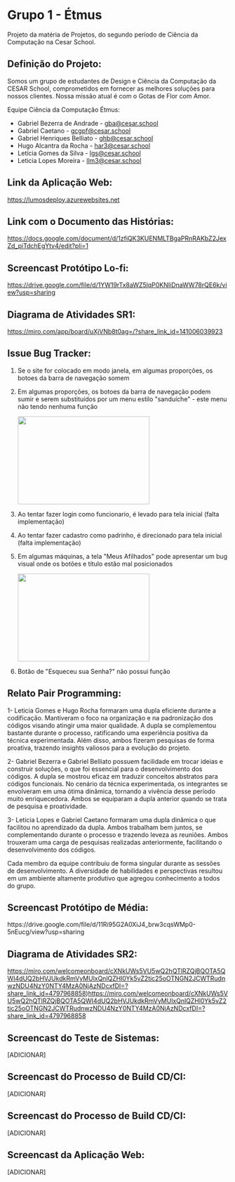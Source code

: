 # Grupo 1 - Étmus
Projeto da matéria de Projetos, do segundo período de Ciência da Computação na Cesar School.

<h2>Definição do Projeto:</h2>

Somos um grupo de estudantes de Design e Ciência da Computação da CESAR School, comprometidos em fornecer as melhores soluções para nossos clientes. Nossa missão atual é com o Gotas de Flor com Amor.

Equipe Ciência da Computação Étmus:
- Gabriel Bezerra de Andrade - gba@cesar.school
- Gabriel Caetano - gcgpf@cesar.school
- Gabriel Henriques Belliato - ghb@cesar.school
- Hugo Alcantra da Rocha - har3@cesar.school
- Letícia Gomes da Silva - lgs@cesar.school
- Leticia Lopes Moreira - llm3@cesar.school

<h2>Link da Aplicação Web:</h2>

https://lumosdeploy.azurewebsites.net 

<h2>Link com o Documento das Histórias:</h2>

https://docs.google.com/document/d/1zfiQK3KUENMLTBgaPRnRAKbZ2JexZd_piTdchEgYtv4/edit?pli=1

<h2>Screencast Protótipo Lo-fi:</h2>

https://drive.google.com/file/d/1YW19rTx8aWZ5lqP0KNIiDnaWW78rQE6k/view?usp=sharing

<h2>Diagrama de Atividades SR1:</h2>

https://miro.com/app/board/uXjVNb8t0ag=/?share_link_id=141006039923

<h2>Issue Bug Tracker:</h2>

1. Se o site for colocado em modo janela, em algumas proporções, os botoes da barra de navegação somem

2. Em algumas proporções, os botoes da barra de navegação podem sumir e serem substituídos por um menu estilo "sanduíche" - este menu não tendo nenhuma função

    <img src="https://github.com/Gabrielbzandrade/G1-Projetos/assets/127201879/1661c787-9a63-44e4-bf53-8b8a86b8c219" width="300" height="200">

3. Ao tentar fazer login como funcionario, é levado para tela inicial (falta implementação)

4. Ao tentar fazer cadastro como padrinho, é direcionado para tela inicial (falta implementação)

5. Em algumas máquinas, a tela "Meus Afilhados" pode apresentar um bug visual onde os botões e título estão mal posicionados

    <img src="https://github.com/Gabrielbzandrade/G1-Projetos/assets/127201879/f056de73-1905-4a91-9d38-55450aad8b4e" width="300" height="200">

6. Botão de "Esqueceu sua Senha?" não possui função

<h2>Relato Pair Programming:</h2>

1- Leticia Gomes e Hugo Rocha formaram uma dupla eficiente durante a codificação. Mantiveram o foco na organização e na padronização dos códigos visando atingir uma maior qualidade. A dupla se complementou bastante durante o processo, ratificando uma experiência positiva da técnica experimentada. Além disso, ambos fizeram pesquisas de forma proativa, trazendo insights valiosos para a evolução do projeto.

2- Gabriel Bezerra e Gabriel Belliato possuem facilidade em trocar ideias e construir soluções, o que foi essencial para o desenvolvimento dos códigos. A dupla se mostrou eficaz em traduzir conceitos abstratos para códigos funcionais. No cenário da técnica experimentada, os integrantes se envolveram em uma ótima dinâmica, tornando a vivência desse período muito enriquecedora. Ambos se equiparam a dupla anterior quando se trata de pesquisa e proatividade.

3- Leticia Lopes e Gabriel Caetano formaram uma dupla dinâmica o que facilitou no aprendizado da dupla. Ambos trabalham bem juntos, se complementando durante o processo e trazendo leveza as reuniões. Ambos trouxeram uma carga de pesquisas realizadas anteriormente, facilitando o desenvolvimento dos códigos. 

Cada membro da equipe contribuiu de forma singular durante as sessões de desenvolvimento. A diversidade de habilidades e perspectivas resultou em um ambiente altamente produtivo que agregou conhecimento a todos do grupo.

<h2>Screencast Protótipo de Média:</h2>
https://drive.google.com/file/d/11Ri95G2A0XiJ4_brw3cqsWMp0-5nEucg/view?usp=sharing

<h2>Diagrama de Atividades SR2:</h2>

https://miro.com/welcomeonboard/cXNkUWs5VU5wQ2hQTlRZQjBQOTA5QWI4dUQ2bHVJUkdkRmVyMUlxQnlQZHl0Yk5vZ2tic25oOTNGN2JCWTRudnwzNDU4NzY0NTY4MzA0NjAzNDcxfDI=?share_link_id=4797968858)https://miro.com/welcomeonboard/cXNkUWs5VU5wQ2hQTlRZQjBQOTA5QWI4dUQ2bHVJUkdkRmVyMUlxQnlQZHl0Yk5vZ2tic25oOTNGN2JCWTRudnwzNDU4NzY0NTY4MzA0NjAzNDcxfDI=?share_link_id=4797968858

<h2>Screencast do Teste de Sistemas:</h2>

[ADICIONAR] 

<h2>Screencast do Processo de Build CD/CI:</h2>

[ADICIONAR]

<h2>Screencast do Processo de Build CD/CI:</h2>

[ADICIONAR]

<h2>Screencast da Aplicação Web:</h2>

[ADICIONAR]


